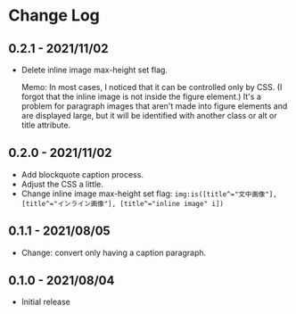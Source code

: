 # Change Log

## 0.2.1 - 2021/11/02

- Delete inline image max-height set flag.

    Memo: In most cases, I noticed that it can be controlled only by CSS. (I forgot that the inline image is not inside the figure element.) It's a problem for paragraph images that aren't made into figure elements and are displayed large, but it will be identified with another class or alt or title attribute.

## 0.2.0 - 2021/11/02

- Add blockquote caption process.
- Adjust the CSS a little.
- Change inline image max-height set flag: `img:is([title^="文中画像"], [title^="インライン画像"], [title^="inline image" i])`

## 0.1.1 - 2021/08/05

- Change: convert only having a caption paragraph.

## 0.1.0 - 2021/08/04

- Initial release
